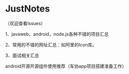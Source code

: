 # JustNotes
（欢迎查看Issues）

1、javaweb，android，node.js各种不错的项目汇总

2、常用的不错的网址汇总：如阿里的Icon库。

3、面试相关汇总

android开源开源组件使用推荐（车协app项目搭建准备工作）
